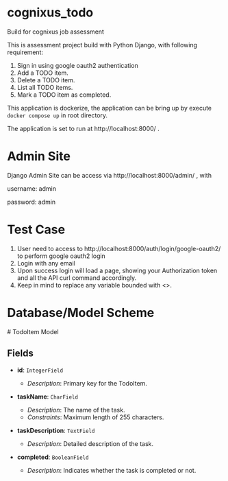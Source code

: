 # cognixus_todo
Build for cognixus job assessment

This is assessment project build with Python Django, with following requirement:

1. Sign in using google oauth2 authentication
2. Add a TODO item.
3. Delete a TODO item.
4. List all TODO items.
5. Mark a TODO item as completed.

This application is dockerize, the application can be bring up by execute <code>docker compose up</code> in root directory. 

The application is set to run at http://localhost:8000/ .

<h1>Admin Site</h1>
Django Admin Site can be access via http://localhost:8000/admin/ , with 

username: admin

password: admin

<h1>Test Case</h1>

1. User need to access to http://localhost:8000/auth/login/google-oauth2/ to perform google oauth2 login
2. Login with any email
3. Upon success login will load a page, showing your Authorization token and all the API curl command accordingly.
4. Keep in mind to replace any variable bounded with <>.

<h1>Database/Model Scheme</h1>
# TodoItem Model

## Fields

- **id**: `IntegerField`
  - *Description*: Primary key for the TodoItem.

- **taskName**: `CharField`
  - *Description*: The name of the task.
  - *Constraints*: Maximum length of 255 characters.

- **taskDescription**: `TextField`
  - *Description*: Detailed description of the task.

- **completed**: `BooleanField`
  - *Description*: Indicates whether the task is completed or not.

